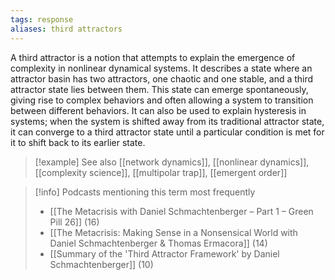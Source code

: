 ```yaml
---
tags: response
aliases: third attractors
---
```


A third attractor is a notion that attempts to explain the emergence of complexity in nonlinear dynamical systems. It describes a state where an attractor basin has two attractors, one chaotic and one stable, and a third attractor state lies between them. This state can emerge spontaneously, giving rise to complex behaviors and often allowing a system to transition between different behaviors. It can also be used to explain hysteresis in systems; when the system is shifted away from its traditional attractor state, it can converge to a third attractor state until a particular condition is met for it to shift back to its earlier state.

> [!example] See also
> [[network dynamics]], [[nonlinear dynamics]], [[complexity science]], [[multipolar trap]], [[emergent order]]

> [!info] Podcasts mentioning this term most frequently
> * [[The Metacrisis with Daniel Schmachtenberger – Part 1 – Green Pill 26]] (16)
> * [[The Metacrisis: Making Sense in a Nonsensical World with Daniel Schmachtenberger & Thomas Ermacora]] (14)
> * [[Summary of the 'Third Attractor Framework' by Daniel Schmachtenberger]] (10)